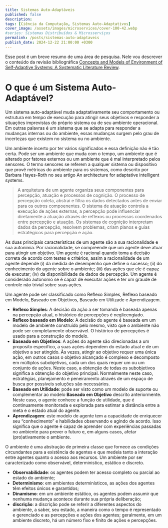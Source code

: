 ```yaml
---
title: Sistemas Auto-Adaptáveis
published: false
description: 
tags: [Ciência da Computação, Sistemas Auto-Adaptativos]
cover_image: /assets/images/microservices/cover-100-42.webp
#series: Sistemas Distribuídos & Microsserviços
permalink: /posts/sistemas-auto-adaptaveis
publish_date: 2024-12-22 21:00:00 +0300
---
```


Esse post é um breve resumo de uma área de pesquisa. Nele vou descrever o conteúdo da revisão bibliográfica [Concepts and Models of Environment of Self-Adaptive Systems: A Systematic Literature Review](https://ieeexplore.ieee.org/document/9712137).

# O que é um Sistema Auto-Adaptável?

Um sistema auto-adaptável muda adaptativamente seu comportamento ou estrutura em tempo de execução para atingir seus objetivos e responder a situações imprevistas do próprio sistema ou de seu ambiente operacional. Em outras palavras é um sistema que se adapta para responder a mudanças internas ou do ambiente, essas mudanças surgem pelo grau de incertezas que existem no sistema ou no ambiente.

Um ambiente incerto por ter vários significados e essa definição não é tão certa. Pode ser um ambiente que muda com o tempo, um ambiente que é alterado por fatores externos ou um ambiente que é mal interpretado pelos sensores. O termo sensores se referem a qualquer sistema ou dispositivo que provê métricas do ambiente para os sistemas, como descrito por Barbara Hayes-Roth no seu artigo An architecture for adaptative intelligent systems. 

> A arquitetura de um agente organiza seus componentes para percepção, atuação e processos de cognição. O processo de percepção coleta, abstrai e filtra os dados detectados antes de enviar para os outros compoenentes. O sistema de atuação controla a execução de ações externas, a percepção pode influenciar diretamente a atuação através de reflexos ou processos coordenados entre percepção e atuação. Os sistemas de cognição interpretam dados da percepção, resolvem problemas, criam planos e guias estratégicos para percepção e ação.

As duas principais características de um agente são a sua racionalidade e sua autonimia. Por racionalidade, se compreende que um agente deve atuar para atingir um objetivo. Um agente é racional quando toma a decisão correta de acordo com testes e critérios, assim a racionalidade de um agente depende (i) da medida de desempenho que define o sucesso; (ii) do conhecimento do agente sobre o ambiente; (iii) das ações que ele é capaz de executar; (iv) da disponibilidade de dados de percepção. Um agente é considerado autonomo se é capaz de executar ações e ter um graude de controle não trivial sobre suas ações.

Um agente pode ser classificado como Reflexo Simples, Reflexo baseado em Modelo, Baseado em Objetivos, Baseado em Utilizade e Aprendizagem.

* **Reflexo Simples**: A decisão da ação a ser tomanda é baseada apenas na percepção atual, o histórico de percepções é neglicengiado.
* **Reflexo baseado em Modelo**: A decisão do agente é baseada em um modelo de ambiente construído pelo mesmo, visto que o ambiente não pode ser completamente observável. O histórico de percepções é usado para a construção do modelo.
* **Baseado em Objetivos**: A ações do agente são direcionadas a um proposito especifico, a suas ações dependem do estado atual e de um objetivo a ser atingido. Às vezes, atingir ao objetivo requer uma única ação, em outros casos o objetivo alcançado é complexo e decomposto em múltiplos subobjetivos, cada um dos quais requer um ou um conjunto de ações. Neste caso, a obtenção de todas os subobjetivos significa a obtenção do objetivo principal. Normalmente neste caso, estratégias, planejamento e peneiramento através de um espaço de busca por possíveis soluções são necessários.
* **Baseado em Utilidade**: pode ser visto como um modelo de suporte ou complementar ao modelo **Baseado em Objetivo** descrito anteriormente. Neste caso, o agente conhece a função de utilidade, que é continuamente monitorada e explorada para estimar a distância entre a meta e o estado atual do agente.
* **Aprendizagem**: este modelo de agente tem a capacidade de enriquecer seu “conhecimento” e habilidades observando e agindo de acordo. Isso significa que o agente é capaz de aprender com experiências passadas no ambiente para prever o futuro e, em alguns casos, afetar (pro)ativamente o ambiente.

O ambiente é uma abstração de primeira classe que fornece as condições circundantes para a existência de agentes e que medeia tanto a interação entre agentes quanto o acesso aos recursos. Um ambiente por ser caracterizado como observável, deterministico, estático e discreto.

* **Observabilidade**: os agentes podem ter acesso completo ou parcial ao estado do ambiente;
* **Determinismo**: em ambientes determinísticos, as ações dos agentes têm efeitos únicos e garantidos;
* **Dinamismo**: em um ambiente estático, os agentes podem assumir que nenhuma mudança acontece durante sua própria deliberação;
* **discrição**: a discrição pode se referir a diferentes aspectos do ambiente, a saber, seu estado, a maneira como o tempo é representado e gerenciado e as percepções e ações dos agentes; geralmente, em um ambiente discreto, há um número fixo e finito de ações e percepções.